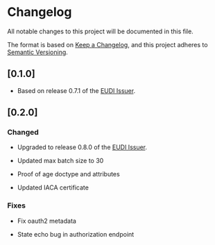 # Changelog

All notable changes to this project will be documented in this file.

The format is based on [Keep a Changelog](https://keepachangelog.com/en/1.0.0/),
and this project adheres to [Semantic Versioning](https://semverdoc.org/).

## [0.1.0]

+ Based on release 0.7.1 of the [EUDI Issuer](https://github.com/eu-digital-identity-wallet/eudi-srv-web-issuing-eudiw-py).

## [0.2.0]

### Changed
+ Upgraded to release 0.8.0 of the [EUDI Issuer](https://github.com/eu-digital-identity-wallet/eudi-srv-web-issuing-eudiw-py).

+ Updated max batch size to 30

+ Proof of age doctype and attributes

+ Updated IACA certificate


### Fixes
+ Fix oauth2 metadata

+ State echo bug in authorization endpoint
